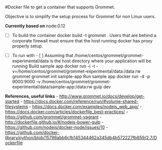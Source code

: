 #Docker file to get a container that supports Grommet.

Objective is to simplify the setup process for Grommet for non Linux users.


<b>Currently based on</b> node:0.12

- [ ] To build the container
    docker build -t grommet .
  Users that are behind a corporate firewall must ensure that the host running docker has proxy properly setup.

- [ ] To run with 
		- [ ] Assuming that /home/centos/grommet/grommet-experimental/data is the host directory where your application will be running
    Build sample app 
         docker run -i -t -v=/home/centos/grommet/grommet-experimental/data:/data:rw grommet grommet init sample-app
    Run sample app 
         docker run -d -p 9000:9000 -v /home/centos/grommet/grommet-experimental/data/sample-app:/data:rw gulp dev 
    

    
    
    
<b>References, useful links</b>
	- http://www.grommet.io/docs/develop/get-started
	- https://docs.docker.com/reference/run/#volume-shared-filesystems
	- https://docs.docker.com/examples/nodejs_web_app/
	- https://docs.docker.com/articles/dockerfile_best-practices/
	- https://github.com/grommet/grommet-vagrant
	- http://dockerfile.github.io/#/nodejs-bower-gulp
	- https://github.com/nodejs/docker-node/issues/10
	- https://github.com/docker-library/python/blob/15798abb6cfb145344462a345db4b572227fb859/2.7/Dockerfile
